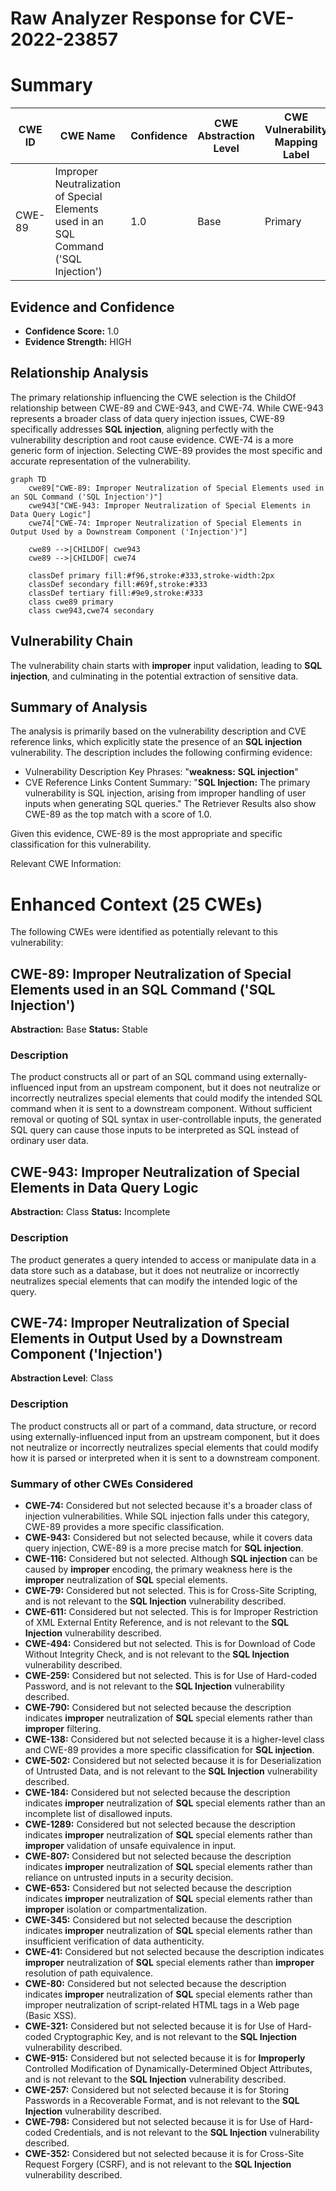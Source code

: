 # Raw Analyzer Response for CVE-2022-23857

# Summary
| CWE ID | CWE Name | Confidence | CWE Abstraction Level | CWE Vulnerability Mapping Label | CWE-Vulnerability Mapping Notes |
|---|---|---|---|---|---|
| CWE-89 | Improper Neutralization of Special Elements used in an SQL Command ('SQL Injection') | 1.0 | Base | Primary | Allowed |

## Evidence and Confidence

*   **Confidence Score:** 1.0
*   **Evidence Strength:** HIGH

## Relationship Analysis
The primary relationship influencing the CWE selection is the ChildOf relationship between CWE-89 and CWE-943, and CWE-74. While CWE-943 represents a broader class of data query injection issues, CWE-89 specifically addresses **SQL injection**, aligning perfectly with the vulnerability description and root cause evidence. CWE-74 is a more generic form of injection. Selecting CWE-89 provides the most specific and accurate representation of the vulnerability.

```mermaid
graph TD
    cwe89["CWE-89: Improper Neutralization of Special Elements used in an SQL Command ('SQL Injection')"]
    cwe943["CWE-943: Improper Neutralization of Special Elements in Data Query Logic"]
    cwe74["CWE-74: Improper Neutralization of Special Elements in Output Used by a Downstream Component ('Injection')"]
    
    cwe89 -->|CHILDOF| cwe943
    cwe89 -->|CHILDOF| cwe74
    
    classDef primary fill:#f96,stroke:#333,stroke-width:2px
    classDef secondary fill:#69f,stroke:#333
    classDef tertiary fill:#9e9,stroke:#333
    class cwe89 primary
    class cwe943,cwe74 secondary
```

## Vulnerability Chain
The vulnerability chain starts with **improper** input validation, leading to **SQL injection**, and culminating in the potential extraction of sensitive data.

## Summary of Analysis
The analysis is primarily based on the vulnerability description and CVE reference links, which explicitly state the presence of an **SQL injection** vulnerability. The description includes the following confirming evidence:
- Vulnerability Description Key Phrases: "**weakness:** **SQL injection**"
- CVE Reference Links Content Summary: "**SQL Injection:** The primary vulnerability is SQL injection, arising from improper handling of user inputs when generating SQL queries."
The Retriever Results also show CWE-89 as the top match with a score of 1.0.

Given this evidence, CWE-89 is the most appropriate and specific classification for this vulnerability.

Relevant CWE Information:

# Enhanced Context (25 CWEs)
The following CWEs were identified as potentially relevant to this vulnerability:

## CWE-89: Improper Neutralization of Special Elements used in an SQL Command ('SQL Injection')
**Abstraction:** Base
**Status:** Stable

### Description
The product constructs all or part of an SQL command using externally-influenced input from an upstream component, but it does not neutralize or incorrectly neutralizes special elements that could modify the intended SQL command when it is sent to a downstream component. Without sufficient removal or quoting of SQL syntax in user-controllable inputs, the generated SQL query can cause those inputs to be interpreted as SQL instead of ordinary user data.

## CWE-943: Improper Neutralization of Special Elements in Data Query Logic
**Abstraction:** Class
**Status:** Incomplete

### Description
The product generates a query intended to access or manipulate data in a data store such as a database, but it does not neutralize or incorrectly neutralizes special elements that can modify the intended logic of the query.

## CWE-74: Improper Neutralization of Special Elements in Output Used by a Downstream Component ('Injection')
**Abstraction Level**: Class

### Description
The product constructs all or part of a command, data structure, or record using externally-influenced input from an upstream component, but it does not neutralize or incorrectly neutralizes special elements that could modify how it is parsed or interpreted when it is sent to a downstream component.

### Summary of other CWEs Considered

*   **CWE-74:** Considered but not selected because it's a broader class of injection vulnerabilities. While SQL injection falls under this category, CWE-89 provides a more specific classification.
*   **CWE-943:** Considered but not selected because, while it covers data query injection, CWE-89 is a more precise match for **SQL injection**.
*   **CWE-116:** Considered but not selected. Although **SQL injection** can be caused by **improper** encoding, the primary weakness here is the **improper** neutralization of **SQL** special elements.
*   **CWE-79:** Considered but not selected. This is for Cross-Site Scripting, and is not relevant to the **SQL Injection** vulnerability described.
*   **CWE-611:** Considered but not selected. This is for Improper Restriction of XML External Entity Reference, and is not relevant to the **SQL Injection** vulnerability described.
*   **CWE-494:** Considered but not selected. This is for Download of Code Without Integrity Check, and is not relevant to the **SQL Injection** vulnerability described.
*   **CWE-259:** Considered but not selected. This is for Use of Hard-coded Password, and is not relevant to the **SQL Injection** vulnerability described.
*   **CWE-790:** Considered but not selected because the description indicates **improper** neutralization of **SQL** special elements rather than **improper** filtering.
*   **CWE-138:** Considered but not selected because it is a higher-level class and CWE-89 provides a more specific classification for **SQL injection**.
*   **CWE-502:** Considered but not selected because it is for Deserialization of Untrusted Data, and is not relevant to the **SQL Injection** vulnerability described.
*   **CWE-184:** Considered but not selected because the description indicates **improper** neutralization of **SQL** special elements rather than an incomplete list of disallowed inputs.
*   **CWE-1289:** Considered but not selected because the description indicates **improper** neutralization of **SQL** special elements rather than **improper** validation of unsafe equivalence in input.
*   **CWE-807:** Considered but not selected because the description indicates **improper** neutralization of **SQL** special elements rather than reliance on untrusted inputs in a security decision.
*   **CWE-653:** Considered but not selected because the description indicates **improper** neutralization of **SQL** special elements rather than **improper** isolation or compartmentalization.
*   **CWE-345:** Considered but not selected because the description indicates **improper** neutralization of **SQL** special elements rather than insufficient verification of data authenticity.
*   **CWE-41:** Considered but not selected because the description indicates **improper** neutralization of **SQL** special elements rather than **improper** resolution of path equivalence.
*   **CWE-80:** Considered but not selected because the description indicates **improper** neutralization of **SQL** special elements rather than improper neutralization of script-related HTML tags in a Web page (Basic XSS).
*   **CWE-321:** Considered but not selected because it is for Use of Hard-coded Cryptographic Key, and is not relevant to the **SQL Injection** vulnerability described.
*   **CWE-915:** Considered but not selected because it is for **Improperly** Controlled Modification of Dynamically-Determined Object Attributes, and is not relevant to the **SQL Injection** vulnerability described.
*   **CWE-257:** Considered but not selected because it is for Storing Passwords in a Recoverable Format, and is not relevant to the **SQL Injection** vulnerability described.
*   **CWE-798:** Considered but not selected because it is for Use of Hard-coded Credentials, and is not relevant to the **SQL Injection** vulnerability described.
*   **CWE-352:** Considered but not selected because it is for Cross-Site Request Forgery (CSRF), and is not relevant to the **SQL Injection** vulnerability described.